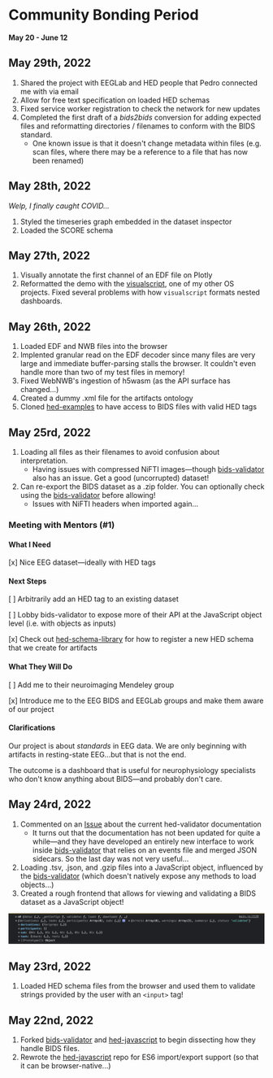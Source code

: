# Community Bonding Period
**May 20 - June 12**

## May 29th, 2022
1. Shared the project with EEGLab and HED people that Pedro connected me with via email
2. Allow for free text specification on loaded HED schemas
3. Fixed service worker registration to check the network for new updates
4. Completed the first draft of a *bids2bids* conversion for adding expected files and reformatting directories / filenames to conform with the BIDS standard.
    - One known issue is that it doesn't change metadata within files (e.g. scan files, where there may be a reference to a file that has now been renamed)


## May 28th, 2022
*Welp, I finally caught COVID...*
1. Styled the timeseries graph embedded in the dataset inspector
2. Loaded the SCORE schema

## May 27th, 2022
1. Visually annotate the first channel of an EDF file on Plotly
2. Reformatted the demo with the [visualscript](https://github.com/brainsatplay/brainsatplay/tree/main/src/visualscript), one of my other OS projects. Fixed several problems with how `visualscript` formats nested dashboards.

## May 26th, 2022
1. Loaded EDF and NWB files into the browser
2. Implented granular read on the EDF decoder since many files are very large and immediate buffer-parsing stalls the browser. It couldn't even handle more than two of my test files in memory!
3. Fixed WebNWB's ingestion of h5wasm (as the API surface has changed...)
4. Created a dummy .xml file for the artifacts ontology
5. Cloned [hed-examples](https://github.com/hed-standard/hed-examples) to have access to BIDS files with valid HED tags

## May 25rd, 2022
1. Loading all files as their filenames to avoid confusion about interpretation.
    - Having issues with compressed NiFTI images—though [bids-validator](https://github.com/bids-standard/bids-validator) also has an issue. Get a good (uncorrupted) dataset!
2. Can re-export the BIDS dataset as a .zip folder. You can optionally check using the [bids-validator](https://github.com/bids-standard/bids-validator) before allowing!
    - Issues with NiFTI headers when imported again...

### Meeting with Mentors (#1)
#### What I Need
[x] Nice EEG dataset—ideally with HED tags

#### Next Steps
[ ] Arbitrarily add an HED tag to an existing dataset

[ ] Lobby bids-validator to expose more of their API at the JavaScript object level (i.e. with objects as inputs)

[x] Check out [hed-schema-library](https://github.com/hed-standard/hed-schema-library) for how to register a new HED schema that we create for artifacts

#### What They Will Do
[ ] Add me to their neuroimaging Mendeley group

[x] Introduce me to the EEG BIDS and EEGLab groups and make them aware of our project

#### Clarifications
Our project is about *standards* in EEG data. We are only beginning with artifacts in resting-state EEG...but that is not the end.

The outcome is a dashboard that is useful for neurophysiology specialists who don't know anything about BIDS—and probably don't care.

## May 24rd, 2022
1. Commented on an [Issue](https://github.com/hed-standard/hed-javascript/issues/11) about the current hed-validator documentation
    - It turns out that the documentation has not been updated for quite a while—and they have developed an entirely new interface to work inside [bids-validator](https://github.com/bids-standard/bids-validator) that relies on an events file and merged JSON sidecars. So the last day was not very useful...
2. Loading .tsv, .json, and .gzip files into a JavaScript object, influenced by the [bids-validator](https://github.com/bids-standard/bids-validator) (which doesn't natively expose any methods to load objects...)
3. Created a rough frontend that allows for viewing and validating a BIDS dataset as a JavaScript object!


![Screenshot of chrome developer console with BIDSDataset object](./BIDSDatasetObject.png)

## May 23rd, 2022
1. Loaded HED schema files from the browser and used them to validate strings provided by the user with an `<input>` tag!

## May 22nd, 2022
1. Forked [bids-validator](https://github.com/bids-standard/bids-validator) and  [hed-javascript](https://github.com/hed-standard/hed-javascript) to begin dissecting how they handle BIDS files.
2. Rewrote the [hed-javascript](https://github.com/hed-standard/hed-javascript) repo for ES6 import/export support (so that it can be browser-native...)